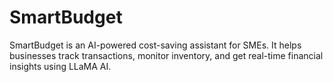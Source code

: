 # SmartBudget
SmartBudget is an AI-powered cost-saving assistant for SMEs. It helps businesses track transactions, monitor inventory, and get real-time financial insights using LLaMA AI.
